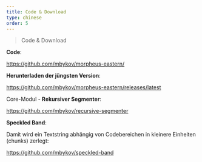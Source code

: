 ```yaml
---
title: Code & Download
type: chinese
order: 5
---
```


> Code & Download

**Code**:

https://github.com/mbykov/morpheus-eastern/

**Herunterladen der jüngsten Version**:

https://github.com/mbykov/morpheus-eastern/releases/latest

Core-Modul - **Rekursiver Segmenter**:

https://github.com/mbykov/recursive-segmenter

**Speckled Band**:

Damit wird ein Textstring abhängig von Codebereichen in kleinere Einheiten (chunks) zerlegt:

https://github.com/mbykov/speckled-band
